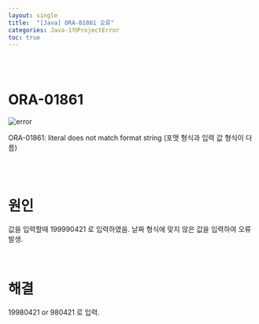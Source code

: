 ```yaml
---
layout: single
title:  "[Java] ORA-01861 오류"
categories: Java-1차ProjectError
toc: true
---
```


<br/><br/>

# ORA-01861 #

![error](https:/images/2023-04-23-1차프로젝트오류/Insert(사진)/ORA-01861.png)

ORA-01861: literal does not match 
format string
(포맷 형식과 입력 값 형식이 다름)

<br/><br/>


# 원인 # 

값을 입력할때 199990421 로 입력하였음. 날짜 형식에 맞지 않은 값을 입력하여 오류발생.


<br/>

# 해결 #

19980421 or 980421 로 입력.

<br/><br/>

